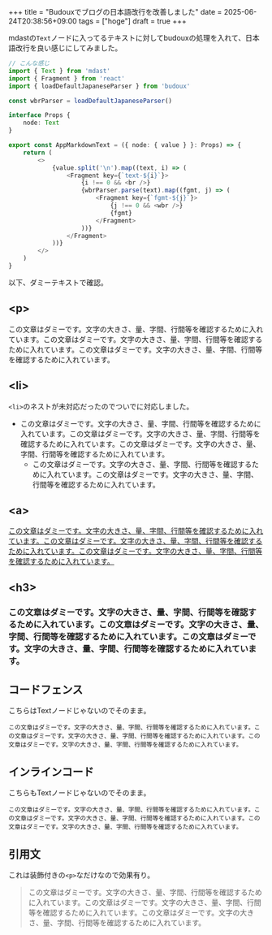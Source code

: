 +++
title = "Budouxでブログの日本語改行を改善しました"
date = 2025-06-24T20:38:56+09:00
tags = ["hoge"]
draft = true
+++

mdastの`Text`ノードに入ってるテキストに対してbudouxの処理を入れて、日本語改行を良い感じにしてみました。

```typescript
// こんな感じ
import { Text } from 'mdast'
import { Fragment } from 'react'
import { loadDefaultJapaneseParser } from 'budoux'

const wbrParser = loadDefaultJapaneseParser()

interface Props {
    node: Text
}

export const AppMarkdownText = ({ node: { value } }: Props) => {
    return (
        <>
            {value.split('\n').map((text, i) => (
                <Fragment key={`text-${i}`}>
                    {i !== 0 && <br />}
                    {wbrParser.parse(text).map((fgmt, j) => (
                        <Fragment key={`fgmt-${j}`}>
                            {j !== 0 && <wbr />}
                            {fgmt}
                        </Fragment>
                    ))}
                </Fragment>
            ))}
        </>
    )
}
```

以下、ダミーテキストで確認。

## &lt;p&gt;

この文章はダミーです。文字の大きさ、量、字間、行間等を確認するために入れています。この文章はダミーです。文字の大きさ、量、字間、行間等を確認するために入れています。この文章はダミーです。文字の大きさ、量、字間、行間等を確認するために入れています。

## &lt;li&gt;

`<li>`のネストが未対応だったのでついでに対応しました。

- この文章はダミーです。文字の大きさ、量、字間、行間等を確認するために入れています。この文章はダミーです。文字の大きさ、量、字間、行間等を確認するために入れています。この文章はダミーです。文字の大きさ、量、字間、行間等を確認するために入れています。
    - この文章はダミーです。文字の大きさ、量、字間、行間等を確認するために入れています。この文章はダミーです。文字の大きさ、量、字間、行間等を確認するために入れています。

## &lt;a&gt;

[この文章はダミーです。文字の大きさ、量、字間、行間等を確認するために入れています。この文章はダミーです。文字の大きさ、量、字間、行間等を確認するために入れています。この文章はダミーです。文字の大きさ、量、字間、行間等を確認するために入れています。](#)

## &lt;h3&gt;

### この文章はダミーです。文字の大きさ、量、字間、行間等を確認するために入れています。この文章はダミーです。文字の大きさ、量、字間、行間等を確認するために入れています。この文章はダミーです。文字の大きさ、量、字間、行間等を確認するために入れています。

## コードフェンス

こちらはTextノードじゃないのでそのまま。

```
この文章はダミーです。文字の大きさ、量、字間、行間等を確認するために入れています。この文章はダミーです。文字の大きさ、量、字間、行間等を確認するために入れています。この文章はダミーです。文字の大きさ、量、字間、行間等を確認するために入れています。
```

## インラインコード

こちらもTextノードじゃないのでそのまま。

`この文章はダミーです。文字の大きさ、量、字間、行間等を確認するために入れています。この文章はダミーです。文字の大きさ、量、字間、行間等を確認するために入れています。この文章はダミーです。文字の大きさ、量、字間、行間等を確認するために入れています。`

## 引用文

これは装飾付きの`<p>`なだけなので効果有り。

>  この文章はダミーです。文字の大きさ、量、字間、行間等を確認するために入れています。この文章はダミーです。文字の大きさ、量、字間、行間等を確認するために入れています。この文章はダミーです。文字の大きさ、量、字間、行間等を確認するために入れています。
